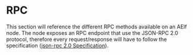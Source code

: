# RPC

This section will reference the different RPC methods available on an AElf node. The node exposes an RPC endpoint that use the JSON-RPC 2.0 protocol, therefore every request/response will have to follow the specification ([json-rpc 2.0 Specification](https://www.jsonrpc.org/specification)).